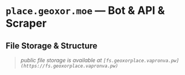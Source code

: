 # `place.geoxor.moe` — Bot & API & Scraper

## File Storage & Structure

> *public file storage is available at `[fs.geoxorplace.vapronva.pw](https://fs.geoxorplace.vapronva.pw)`*
